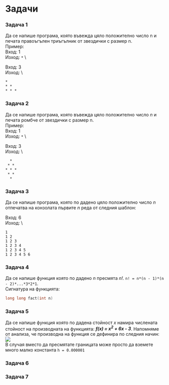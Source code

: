 # Задачи

### Задача 1

Да се напише програма, която въвежда цяло положително число n и печата правоъгълен триъгълник от звездички с размер n. \
Пример: \
Вход: 1 \
Изход: `*` \

Вход: 3 \
Изход: \
```
*
* *
* * *
```

### Задача 2

Да се напише програма, която въвежда цяло положително число *n* и печата ромбче от звездички с размер n. \
Пример: \
Вход:   1 \
Изход: `*` \

Вход: 3 \
Изход: \
```
  *  
 * * 
* * *
 * * 
  *  
```

### Задача 3

Да се напише програма, която по дадено цяло положително число *n* отпечатва на конзолата първите *n* реда от следния шаблон:

Вход: 6 \
Изход: \
```
1
1 2
1 2 3
1 2 3 4
1 2 3 4 5
1 2 3 4 5 6
```

### Задача 4

Да се напише функция която по дадено *n* пресмята *n!*. `n! = n*(n - 1)*(n - 2)*...*3*2*1`. \
Сигнатура на функцията: 
```cpp 
long long fact(int n)
```

### Задача 5

Да се напише функция която по дадена стойност *x* намира числената стойност на производната на функцията: <b><i>f(x) = x<sup>2</sup> + 6x - 3</i></b>. 
Напомняме от анализа, че производна на функция се дефинира по следния начин: \
<img src="https://render.githubusercontent.com/render/math?math=\displaystyle \lim _{h\to 0}{\frac {f(x \pm h)-f(x)}{h}}"> \
В случая вместо да пресмятате границата може просто да вземете много малко константа `h = 0.000001` 

### Задача 6



### Задача 7
